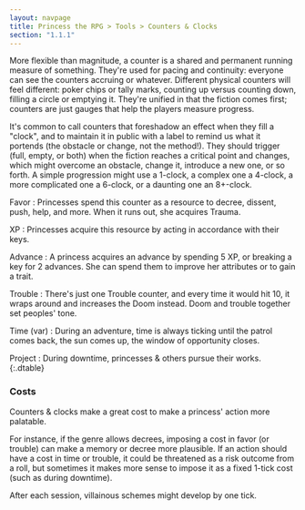 ```yaml
---
layout: navpage
title: Princess the RPG > Tools > Counters & Clocks
section: "1.1.1"
---
```


More flexible than magnitude, a counter is a shared and permanent running measure of something.
They're used for pacing and continuity: everyone can see the counters accruing or whatever.
Different physical counters will feel different: poker chips or tally marks, counting up versus counting down, filling a circle or emptying it.
They're unified in that the fiction comes first; counters are just gauges that help the players measure progress.

It's common to call counters that foreshadow an effect when they fill a "clock", and to maintain it in public with a label to remind us what it portends (the obstacle or change, not the method!).
They should trigger (full, empty, or both) when the fiction reaches a critical point and changes, which might overcome an obstacle, change it, introduce a new one, or so forth.
A simple progression might use a 1-clock, a complex one a 4-clock, a more complicated one a 6-clock, or a daunting one an 8+-clock.

Favor
: Princesses spend this counter as a resource to decree, dissent, push, help, and more.
  When it runs out, she acquires Trauma.

XP
: Princesses acquire this resource by acting in accordance with their keys.

Advance
: A princess acquires an advance by spending 5 XP, or breaking a key for 2 advances.
  She can spend them to improve her attributes or to gain a trait.

Trouble
: There's just one Trouble counter, and every time it would hit 10, it wraps around and increases the Doom instead.
  Doom and trouble together set peoples' tone.
  
Time (var)
: During an adventure, time is always ticking until the patrol comes back, the sun comes up, the window of opportunity closes.

Project
: During downtime, princesses & others pursue their works.
{:.dtable}

### Costs

Counters & clocks make a great cost to make a princess' action more palatable.

For instance, if the genre allows decrees, imposing a cost in favor (or trouble) can make a memory or decree more plausible.
If an action should have a cost in time or trouble, it could be threatened as a risk outcome from a roll, but sometimes it makes more sense to impose it as a fixed 1-tick cost (such as during downtime).

After each session, villainous schemes might develop by one tick.
